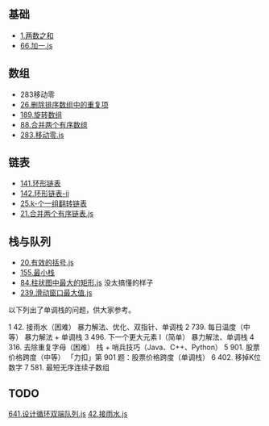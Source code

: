 ## 基础

- [1.两数之和](./code2/1.两数之和.js)
- [66.加一.js](./code2/66.加一.js)
## 数组

- 283移动零
- [26.删除排序数组中的重复项](./code2/26.删除排序数组中的重复项.js)
- [189.旋转数组](./code2/189.旋转数组.js)
- [88.合并两个有序数组](./code2/88.合并两个有序数组.js)
- [283.移动零.js](./code2/283.移动零.js)


## 链表

- [141.环形链表](./code2/141.环形链表.js)
- [142.环形链表-ii](./code2/142.环形链表-ii.js)
- [25.k-个一组翻转链表](./code2/25.k-个一组翻转链表.js)
- [21.合并两个有序链表.js](./code2/21.合并两个有序链表.js)

## 栈与队列

- [20.有效的括号.js](./code2/20.有效的括号.js)
- [155.最小栈](./code2/155.最小栈.js)
- [84.柱状图中最大的矩形.js](./code2/84.柱状图中最大的矩形.js) 没太搞懂的样子
- [239.滑动窗口最大值.js](./code2/239.滑动窗口最大值.js)


以下列出了单调栈的问题，供大家参考。

1	42. 接雨水（困难）	暴力解法、优化、双指针、单调栈
2	739. 每日温度（中等）	暴力解法 + 单调栈
3	496. 下一个更大元素 I（简单）	暴力解法、单调栈
4	316. 去除重复字母（困难）	栈 + 哨兵技巧（Java、C++、Python）
5	901. 股票价格跨度（中等）	「力扣」第 901 题：股票价格跨度（单调栈）
6	402. 移掉K位数字	
7	581. 最短无序连续子数组	


## TODO

[641.设计循环双端队列.js](./code2/641.设计循环双端队列.js)
[42.接雨水.js](./code2/42.接雨水.js)